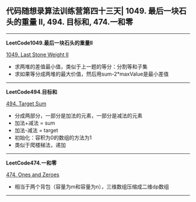## **代码随想录算法训练营第四十三天| 1049. 最后一块石头的重量 II, 494. 目标和, 474.一和零**
<hr/>

**LeetCode1049.最后一块石头的重量II**

[1049. Last Stone Weight II](https://leetcode.cn/problems/last-stone-weight-ii/description/)

- 求两堆的差值最小值，类似于上一题的等分：分割等和子集
- 求如果等分成两堆的最大价值，然后用sum-2*maxValue是最小差值

<hr/>

**LeetCode494.目标和**

[494. Target Sum](https://leetcode.cn/problems/target-sum/description/)

- 分成两部分，一部分是加法的元素，一部分是减法的元素
- 加法+减法 = sum
- 加法-减法 = target
- 初始化：容积为0的数组的方法为1
- 类似于爬楼梯法，递加

<hr/>

**LeetCode474.一和零**

[474. Ones and Zeroes](https://leetcode.cn/problems/ones-and-zeroes/description/)

- 相当于两个背包（容量为m和容量为n），三维数组压缩成二维dp数组

<hr/>
